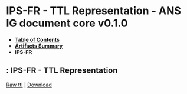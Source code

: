 # IPS-FR - TTL Representation - ANS IG document core v0.1.0

* [**Table of Contents**](toc.md)
* [**Artifacts Summary**](artifacts.md)
* **IPS-FR**

## : IPS-FR - TTL Representation

[Raw ttl](Binary-IPS-FR-2024.01.ttl) | [Download](Binary-IPS-FR-2024.01.ttl)

